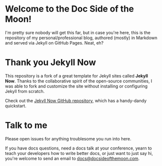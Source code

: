 # Welcome to the Doc Side of the Moon!

I'm pretty sure nobody will get this far, but in case you're here, this is the repository of my personal/professional blog, authored (mostly) in Markdown and served via Jekyll on GitHub Pages. Neat, eh?

# Thank you Jekyll Now

This repository is a fork of a great template for Jekyll sites called **Jekyll Now**. Thanks to the collaborative spirit of 
the open-source communities, I was able to fork and customize the site without installing or configuring Jekyll from scratch.

Check out the [Jekyll Now GitHub repository](https://github.com/barryclark/jekyll-now), which has a handy-dandy quickstart.

# Talk to me

Please open issues for anything troublesome you run into here. 

If you have docs questions, need a docs talk at your conference, yearn to teach your developers how to write better docs, or just want to just say hi, you're welcome to send an email to [docs@docsideofthemoon.com](mailto:docs@docsideofthemoon.com).

